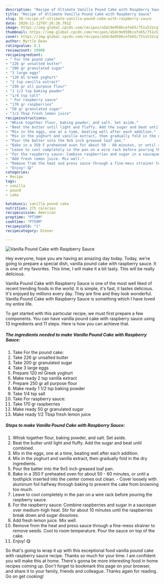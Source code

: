 ```yaml
---
description: "Recipe of Ultimate Vanilla Pound Cake with Raspberry Sauce"
title: "Recipe of Ultimate Vanilla Pound Cake with Raspberry Sauce"
slug: 38-recipe-of-ultimate-vanilla-pound-cake-with-raspberry-sauce
date: 2020-11-12T07:26:28.791Z
image: https://img-global.cpcdn.com/recipes/a5dc9e950bcefe65/751x532cq70/vanilla-pound-cake-with-raspberry-sauce-recipe-main-photo.jpg
thumbnail: https://img-global.cpcdn.com/recipes/a5dc9e950bcefe65/751x532cq70/vanilla-pound-cake-with-raspberry-sauce-recipe-main-photo.jpg
cover: https://img-global.cpcdn.com/recipes/a5dc9e950bcefe65/751x532cq70/vanilla-pound-cake-with-raspberry-sauce-recipe-main-photo.jpg
author: Myrtle Dean
ratingvalue: 4.1
reviewcount: 19908
recipeingredient:
- " For the pound cake"
- "226 gr unsalted butter"
- "200 gr granulated sugar"
- "3 large eggs"
- "120 ml Greek yoghurt"
- "2 tsp vanilla extract"
- "250 gr all purpose flour"
- "1 1/2 tsp baking powder"
- "1/4 tsp salt"
- " For raspberry sauce"
- "170 gr raspberries"
- "50 gr granulated sugar"
- "1/2 Tbsp fresh lemon juice"
recipeinstructions:
- "Whisk together flour, baking powder, and salt. Set aside."
- "Beat the butter until light and fluffy. Add the sugar and beat until combined."
- "Mix in the eggs, one at a time, beating well after each addition."
- "Mix in the yoghurt and vanilla extract, then gradually fold in the dry ingredients."
- "Pour the batter into the 9x5 inch greased loaf pan."
- "Bake in a 350 F preheated oven for about 50 - 60 minutes, or until a toothpick inserted into the center comes out clean. Cover loosely with aluminum foil halfway through baking to prevent the cake from browning too much."
- "Leave to cool completely in the pan on a wire rack before pouring the raspberry sauce."
- "For the raspberry sauce: Combine raspberries and sugar in a saucepan over medium-high heat. Stir for about 10 minutes until the raspberries break down and sugar dissolves."
- "Add fresh lemon juice. Mix well."
- "Remove from the heat and press sauce through a fine-mess strainer to remove seeds. Cool to room temperature. Pour the sauce on top of the cake."
- "Enjoy! 😋"
categories:
- Recipe
tags:
- vanilla
- pound
- cake

katakunci: vanilla pound cake 
nutrition: 275 calories
recipecuisine: American
preptime: "PT39M"
cooktime: "PT59M"
recipeyield: "1"
recipecategory: Dinner

---
```



![Vanilla Pound Cake with Raspberry Sauce](https://img-global.cpcdn.com/recipes/a5dc9e950bcefe65/751x532cq70/vanilla-pound-cake-with-raspberry-sauce-recipe-main-photo.jpg)

Hey everyone, hope you are having an amazing day today. Today, we're going to prepare a special dish, vanilla pound cake with raspberry sauce. It is one of my favorites. This time, I will make it a bit tasty. This will be really delicious.

Vanilla Pound Cake with Raspberry Sauce is one of the most well liked of recent trending foods in the world. It is simple, it's fast, it tastes delicious. It's enjoyed by millions every day. They are fine and they look wonderful. Vanilla Pound Cake with Raspberry Sauce is something which I have loved my entire life.




To get started with this particular recipe, we must first prepare a few components. You can have vanilla pound cake with raspberry sauce using 13 ingredients and 11 steps. Here is how you can achieve that.

<!--inarticleads1-->

##### The ingredients needed to make Vanilla Pound Cake with Raspberry Sauce:

1. Take  For the pound cake:
1. Take 226 gr unsalted butter
1. Take 200 gr granulated sugar
1. Take 3 large eggs
1. Prepare 120 ml Greek yoghurt
1. Make ready 2 tsp vanilla extract
1. Prepare 250 gr all purpose flour
1. Make ready 1 1/2 tsp baking powder
1. Take 1/4 tsp salt
1. Take  For raspberry sauce:
1. Take 170 gr raspberries
1. Make ready 50 gr granulated sugar
1. Make ready 1/2 Tbsp fresh lemon juice




<!--inarticleads2-->

##### Steps to make Vanilla Pound Cake with Raspberry Sauce:

1. Whisk together flour, baking powder, and salt. Set aside.
1. Beat the butter until light and fluffy. Add the sugar and beat until combined.
1. Mix in the eggs, one at a time, beating well after each addition.
1. Mix in the yoghurt and vanilla extract, then gradually fold in the dry ingredients.
1. Pour the batter into the 9x5 inch greased loaf pan.
1. Bake in a 350 F preheated oven for about 50 - 60 minutes, or until a toothpick inserted into the center comes out clean. - Cover loosely with aluminum foil halfway through baking to prevent the cake from browning too much.
1. Leave to cool completely in the pan on a wire rack before pouring the raspberry sauce.
1. For the raspberry sauce: Combine raspberries and sugar in a saucepan over medium-high heat. Stir for about 10 minutes until the raspberries break down and sugar dissolves.
1. Add fresh lemon juice. Mix well.
1. Remove from the heat and press sauce through a fine-mess strainer to remove seeds. Cool to room temperature. Pour the sauce on top of the cake.
1. Enjoy! 😋




So that's going to wrap it up with this exceptional food vanilla pound cake with raspberry sauce recipe. Thanks so much for your time. I am confident you will make this at home. There's gonna be more interesting food in home recipes coming up. Don't forget to bookmark this page on your browser, and share it to your family, friends and colleague. Thanks again for reading. Go on get cooking!
